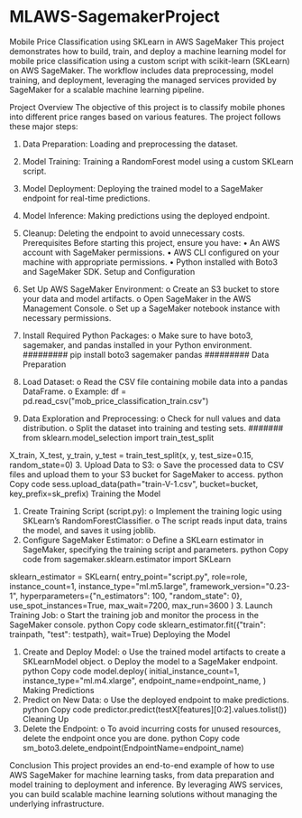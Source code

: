 # MLAWS-SagemakerProject
Mobile Price Classification using SKLearn in AWS SageMaker
This project demonstrates how to build, train, and deploy a machine learning model for mobile price classification using a custom script with scikit-learn (SKLearn) on AWS SageMaker. The workflow includes data preprocessing, model training, and deployment, leveraging the managed services provided by SageMaker for a scalable machine learning pipeline.

Project Overview
The objective of this project is to classify mobile phones into different price ranges based on various features. The project follows these major steps:
1.	Data Preparation: Loading and preprocessing the dataset.
2.	Model Training: Training a RandomForest model using a custom SKLearn script.
3.	Model Deployment: Deploying the trained model to a SageMaker endpoint for real-time predictions.
4.	Model Inference: Making predictions using the deployed endpoint.
5.	Cleanup: Deleting the endpoint to avoid unnecessary costs.
Prerequisites
Before starting this project, ensure you have:
•	An AWS account with SageMaker permissions.
•	AWS CLI configured on your machine with appropriate permissions.
•	Python installed with Boto3 and SageMaker SDK.
Setup and Configuration
1.	Set Up AWS SageMaker Environment:
o	Create an S3 bucket to store your data and model artifacts.
o	Open SageMaker in the AWS Management Console.
o	Set up a SageMaker notebook instance with necessary permissions.
2.	Install Required Python Packages:
o	Make sure to have boto3, sagemaker, and pandas installed in your Python environment.
#########
pip install boto3 sagemaker pandas
#########
Data Preparation

1.	Load Dataset:
o	Read the CSV file containing mobile data into a pandas DataFrame.
o	Example:
df = pd.read_csv("mob_price_classification_train.csv")

2.	Data Exploration and Preprocessing:
o	Check for null values and data distribution.
o	Split the dataset into training and testing sets.
#######
from sklearn.model_selection import train_test_split

X_train, X_test, y_train, y_test = train_test_split(x, y, test_size=0.15, random_state=0)
3.	Upload Data to S3:
o	Save the processed data to CSV files and upload them to your S3 bucket for SageMaker to access.
python
Copy code
sess.upload_data(path="train-V-1.csv", bucket=bucket, key_prefix=sk_prefix)
Training the Model
1.	Create Training Script (script.py):
o	Implement the training logic using SKLearn’s RandomForestClassifier.
o	The script reads input data, trains the model, and saves it using joblib.
2.	Configure SageMaker Estimator:
o	Define a SKLearn estimator in SageMaker, specifying the training script and parameters.
python
Copy code
from sagemaker.sklearn.estimator import SKLearn

sklearn_estimator = SKLearn(
    entry_point="script.py",
    role=role,
    instance_count=1,
    instance_type="ml.m5.large",
    framework_version="0.23-1",
    hyperparameters={"n_estimators": 100, "random_state": 0},
    use_spot_instances=True,
    max_wait=7200,
    max_run=3600
)
3.	Launch Training Job:
o	Start the training job and monitor the process in the SageMaker console.
python
Copy code
sklearn_estimator.fit({"train": trainpath, "test": testpath}, wait=True)
Deploying the Model
1.	Create and Deploy Model:
o	Use the trained model artifacts to create a SKLearnModel object.
o	Deploy the model to a SageMaker endpoint.
python
Copy code
model.deploy(
    initial_instance_count=1,
    instance_type="ml.m4.xlarge",
    endpoint_name=endpoint_name,
)
Making Predictions
1.	Predict on New Data:
o	Use the deployed endpoint to make predictions.
python
Copy code
predictor.predict(testX[features][0:2].values.tolist())
Cleaning Up
1.	Delete the Endpoint:
o	To avoid incurring costs for unused resources, delete the endpoint once you are done.
python
Copy code
sm_boto3.delete_endpoint(EndpointName=endpoint_name)



Conclusion
This project provides an end-to-end example of how to use AWS SageMaker for machine learning tasks, from data preparation and model training to deployment and inference. By leveraging AWS services, you can build scalable machine learning solutions without managing the underlying infrastructure.
